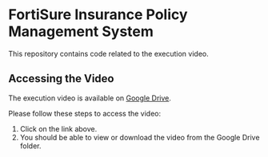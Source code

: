 # FortiSure Insurance Policy Management System

This repository contains code related to the  execution video.

## Accessing the Video

The execution video is available on [Google Drive](https://drive.google.com/drive/folders/1_6HtrpnINN66Fh3X6S5Oboi60bMmq7Y8).

Please follow these steps to access the video:

1.  Click on the link above.
2.  You should be able to view or download the video from the Google Drive folder.
